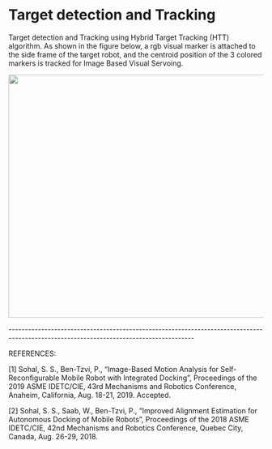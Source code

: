 # Target detection and Tracking

Target detection and Tracking using Hybrid Target Tracking (HTT) algorithm. As shown in the figure below, a rgb visual marker is attached to the side frame of the target robot, and the centroid position of the 3 colored markers is tracked for Image Based Visual Servoing.

<p align="center">
  <img width="640" height="480" src="https://user-images.githubusercontent.com/50490953/58768304-3c38ec80-8567-11e9-9775-2118519ce612.png">
</p>
---------------------------------------------------------------------------------------------------------------------------------------

REFERENCES:

[1] Sohal, S. S., Ben-Tzvi, P., “Image-Based Motion Analysis for Self-Reconfigurable Mobile Robot with Integrated Docking”, Proceedings of the 2019 ASME IDETC/CIE, 43rd Mechanisms and Robotics Conference, Anaheim, California, Aug. 18-21, 2019. Accepted.

[2] Sohal, S. S., Saab, W., Ben-Tzvi, P., “Improved Alignment Estimation for Autonomous Docking of Mobile Robots”, Proceedings of the 2018 ASME IDETC/CIE, 42nd Mechanisms and Robotics Conference, Quebec City, Canada, Aug. 26-29, 2018.
